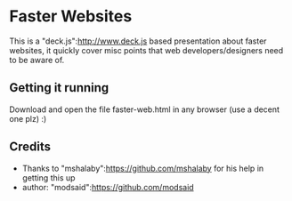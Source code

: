 # Faster Websites

This is a "deck.js":http://www.deck.js based presentation about faster websites, it quickly cover misc points that web developers/designers need to be aware of.

## Getting it running 

Download and open the file faster-web.html in any browser (use a decent one plz)  :)

## Credits

* Thanks to "mshalaby":https://github.com/mshalaby for his help in getting this up
* author: "modsaid":https://github.com/modsaid